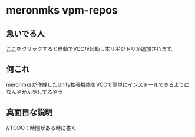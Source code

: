 # meronmks vpm-repos

## 急いでる人
[ここ](vcc://vpm/addRepo?url=https://meronmks.github.io/vpm-repos/vpm.json)をクリックすると自動でVCCが起動し本リポジトリが追加されます。

## 何これ
meronmksが作成したUnity拡張機能をVCCで簡単にインストールできるようになんやかんやしてるやつ

## 真面目な説明
//TODO：時間がある時に書く
